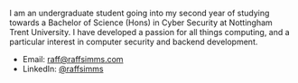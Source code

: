 I am an undergraduate student going into my second year of studying towards a Bachelor of Science (Hons) in Cyber Security at Nottingham Trent University. I have developed a passion for all things computing, and a particular interest in computer security and backend development.


- Email: [raff@raffsimms.com](mailto:raff@raffsimms.com)
- LinkedIn: [@raffsimms](https://www.linkedin.com/in/raffsimms/)
